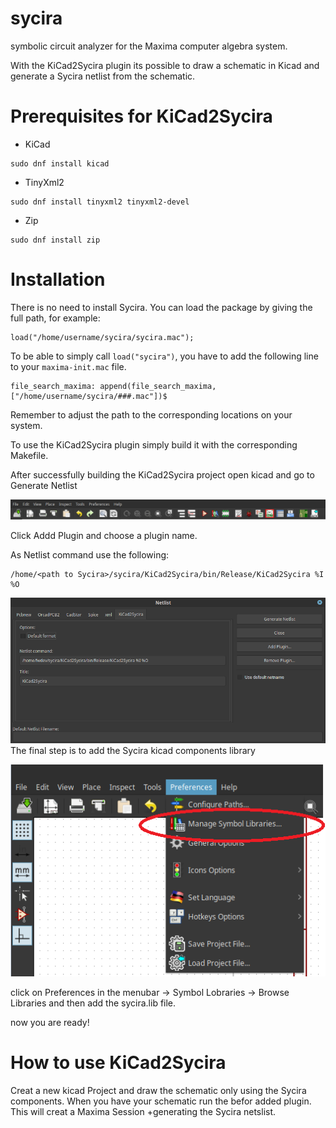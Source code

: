 # sycira
symbolic circuit analyzer for the Maxima computer algebra system.

With the KiCad2Sycira plugin its possible to draw a schematic in Kicad and generate a Sycira netlist from the schematic.

# Prerequisites for KiCad2Sycira

- KiCad

```
sudo dnf install kicad
```
 
 - TinyXml2
```
sudo dnf install tinyxml2 tinyxml2-devel
```   

 - Zip

    
```
sudo dnf install zip
```
    

# Installation
There is no need to install Sycira. 
You can load the package by giving the full path, for example:
```
load("/home/username/sycira/sycira.mac");
```
To be able to simply call `load("sycira")`, you have to add the following line to your `maxima-init.mac` file.
```
file_search_maxima: append(file_search_maxima, ["/home/username/sycira/###.mac"])$
```
Remember to adjust the path to the corresponding locations on your system.

To use the KiCad2Sycira plugin simply build it with the corresponding Makefile.

After successfully building the KiCad2Sycira project open kicad and go to Generate Netlist

 ![add KiCad2Sycira plugin](images/GenerateNetlist.png)

Click Addd Plugin and choose a plugin name.

As Netlist command use the following:
```
/home/<path to Sycira>/sycira/KiCad2Sycira/bin/Release/KiCad2Sycira %I %O
```

![Netlist command](images/NetlistCommand.PNG)
The final step is to add the Sycira kicad components library 

 ![add Sycira Library](images/AddLibraries.png)

click on Preferences in the menubar -> Symbol Lobraries -> Browse Libraries and then add the sycira.lib file.

now you are ready!


# How to use KiCad2Sycira
Creat a new kicad Project and draw the schematic only using the Sycira components.
When you have your schematic run the befor added plugin. 
This will creat a Maxima Session +generating the Sycira netslist.
